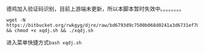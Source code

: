德鸡加入验证码识别，目前上游端未更新，所以本脚本暂时失效中。。。。。。。。

```
wget -N https://bitbucket.org/rwkgyg/djre/raw/bd6793d9c7500b068d0241a3d6731ef701e33d5d/xqdj.sh && chmod +x xqdj.sh && ./xqdj.sh
```

进入菜单快捷方式```bash xqdj.sh```
